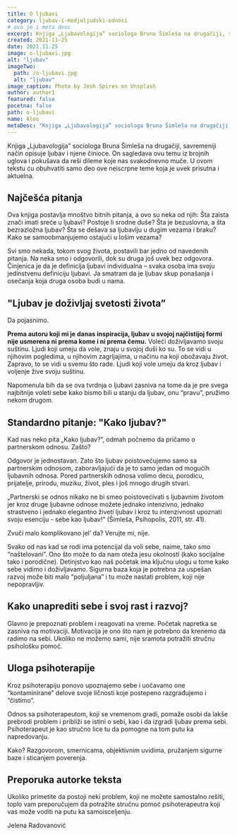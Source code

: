 ```yaml
---
title: O ljubavi
category: ljubav-i-medjuljudski-odnosi
# ovo je i meta desc
excerpt: Knjiga „Ljubavologija‟ sociologa Bruna Šimleša na drugačiji, savremeniji način opisuje ljubav i njene činioce.
created: 2021-11-25
date: 2021.11.25
image: o-ljubavi.jpg
alt: "ljubav"
imageTwo:
  path: /o-ljubavi.jpg
  alt: "ljubav"
image_caption: Photo by Josh Spires on Unsplash
author: author1
featured: false
pocetna: false
path: o-ljubavi
name: Aloo
metaDesc: "Knjiga „Ljubavologija‟ sociologa Bruna Šimleša na drugačiji, savremeniji način opisuje ljubav i njene činioce."
---
```


Knjiga „Ljubavologija‟ sociologa Bruna Šimleša na drugačiji, savremeniji način opisuje ljubav i njene činioce. On sagledava ovu temu iz brojnih uglova i pokušava da reši dileme koje nas svakodnevno muče. U ovom tekstu ću obuhvatiti samo deo ove neiscrpne teme koja je uvek prisutna i aktuelna. 

## Najčešća pitanja

Ova knjiga postavlja mnoštvo bitnih pitanja, a ovo su neka od njih: Šta zaista znači imati sreće u ljubavi? Postoje li srodne duše? Šta je bezuslovna, a šta bezrazložna ljubav? Šta se dešava sa ljubavlju u dugim vezama i braku? Kako se samoobmanjujemo ostajući u lošim vezama?

Svi smo nekada, tokom svog života, postavili bar jedno od navedenih pitanja. Na neka smo i odgovorili, dok su druga još uvek bez odgovora. Činjenica je da je definicija ljubavi individualna – svaka osoba ima svoju jedinstvenu definiciju ljubavi. Ja smatram da je ljubav skup ponašanja i osećanja koja druga osoba budi u nama.

## "Ljubav je doživljaj svetosti života”

Da pojasnimo. 

**Prema autoru koji mi je danas inspiracija, ljubav u svojoj najčistijoj formi nije usmerena ni prema kome i ni prema čemu.** Voleći doživljavamo svoju suštinu. Ljudi koji umeju da vole, znaju u svojoj duši ko su. To se vidi u njihovim pogledima, u njihovim zagrljajima, u načinu na koji obožavaju život. Zapravo, to se vidi u svemu što rade. Ljudi koji vole umeju da kroz ljubav i voljenje žive svoju suštinu.

Napomenula bih  da se ova tvrdnja o ljubavi zasniva na tome da je pre svega najbitnije voleti sebe kako bismo bili u stanju da ljubav, onu “pravu”, pružimo nekom drugom. 

## Standardno pitanje: "Kako ljubav?"

Kad nas neko pita „Kako ljubav?”, odmah počnemo da pričamo o partnerskom odnosu. Zašto? 

Odgovor je jednostavan. Zato što ljubav poistovećujemo samo sa partnerskim odnosom, zaboravljajući da je to samo jedan od mogućih ljubavnih odnosa. Pored partnerskih odnosa volimo decu, porodicu, prijatelje, prirodu, muziku, život, ples i još mnogo drugih stvari. 

„Partnerski se odnos nikako ne bi smeo poistovećivati s ljubavnim životom jer kroz druge ljubavne odnose možete jednako intenzivno, jednako strastveno i jednako elegantno živeti ljubav i kroz tu intenzivnost upoznati svoju esenciju - sebe kao ljubav!” (Šimleša, Psihopolis, 2011, str. 41).

Zvuči malo komplikovano jel’ da? Verujte mi, nije. 

Svako od nas kad se rodi ima potencijal da voli sebe, naime, tako smo “naštelovani”. Ono što može to da nam oteža jesu okolnosti (kako socijalne tako i porodične). Detinjstvo kao naš početak ima ključnu ulogu u tome kako sebe vidimo i doživljavamo. Sigurna baza koja je potrebna za uspešan razvoj može biti malo “poljuljana” i tu može nastati problem, koji nije nepopravljiv. 

## Kako unaprediti sebe i svoj rast i razvoj?

Glavno je prepoznati problem i reagovati na vreme. Početak napretka se zasniva na motivaciji. Motivacija je ono što nam je potrebno da krenemo da radimo na sebi. Ukoliko ne možemo sami, nije sramota potražiti stručnu psihološku  pomoć. 

## Uloga psihoterapije

Kroz psihoterapiju ponovo upoznajemo sebe i uočavamo one “kontaminirane” delove svoje ličnosti koje postepeno razgrađujemo i “čistimo”. 

Odnos sa psihoterapeutom, koji se vremenom gradi, pomaže osobi da lakše prebrodi problem i približi se istini o sebi, kao i da izgradi ljubav prema sebi. Psihoterapeut je kao stručno lice tu da pomogne na tom putu ka napredovanju. 

Kako? Razgovorom, smernicama, objektivnim uvidima, pružanjem sigurne baze i sticanjem poverenja.

## Preporuka autorke teksta

Ukoliko primetite da postoji neki problem, koji ne možete samostalno rešiti, toplo vam preporučujem da  potražite stručnu pomoć psihoterapeutra koji vas može voditi na putu ka samoisceljenju. 


Jelena Radovanović

